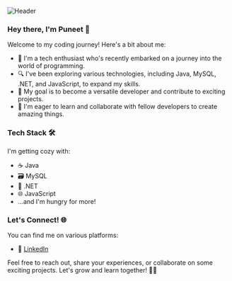 ![Header](https://s3.amazonaws.com/ucd/1631947648964785474/814BA115178466DDD47195B23922202E78987B714/?imw=637&imh=358&ima=fit&impolicy=Letterbox&imcolor=%23000000&letterbox=true)


### Hey there, I'm Puneet  👋

Welcome to my coding journey! Here's a bit about me:

- 🌱 I'm a tech enthusiast who's recently embarked on a journey into the world of programming.
- 🔍 I've been exploring various technologies, including Java, MySQL, .NET, and JavaScript, to expand my skills.
- 🚀 My goal is to become a versatile developer and contribute to exciting projects.
- 🌟 I'm eager to learn and collaborate with fellow developers to create amazing things.

### Tech Stack 🛠️

I'm getting cozy with:

- ☕ Java
- 🗃️ MySQL
- 🔵 .NET
- 🌐 JavaScript
- ...and I'm hungry for more!

### Let's Connect! 🌐

You can find me on various platforms:

- 💼 [LinkedIn](https://www.linkedin.com/in/puneetkumar2000)

Feel free to reach out, share your experiences, or collaborate on some exciting projects. Let's grow and learn together! 🌱✨

